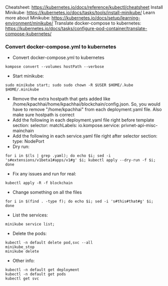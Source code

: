 Cheatsheet: https://kubernetes.io/docs/reference/kubectl/cheatsheet
Install Minikube: https://kubernetes.io/docs/tasks/tools/install-minikube/
Learn more about Minikube: https://kubernetes.io/docs/setup/learning-environment/minikube/
Translate docker-compose to kubernetes: https://kubernetes.io/docs/tasks/configure-pod-container/translate-compose-kubernetes/



### Convert docker-compose.yml to kubernetes
- Convert docker-compose.yml to kubernetes
```
kompose convert --volumes hostPath --verbose
```
- Start minikube:
```
sudo minikube start; sudo sudo chown -R $USER $HOME/.kube $HOME/.minikube
```
- Remove the extra hostpath that gets added like /home/kpachhai/home/kpachhai/blockchain/config.json. So, you would have to remove "/home/kpachhai" from each deployment.yaml file. Also make sure hostpath is correct
- Add the following in each deployment.yaml file right before template section:
  selector:
    matchLabels:
      io.kompose.service: privnet-api-misc-mainchain
- Add the following in each service.yaml file right after selector section:
  type: NodePort
- Dry run:
```
for i in $(ls | grep .yaml); do echo $i; sed -i 's#extensions/v1beta1#apps/v1#g' $i; kubectl apply --dry-run -f $i; done
```
- Fix any issues and run for real:
```
kubectl apply -R -f blockchain
```
- Change something on all the files
```
for i in $(find . -type f); do echo $i; sed -i 's#this#that#g' $i; done
```

- List the services:
```
minikube service list;
```
- Delete the pods:
```
kubectl -n default delete pod,svc --all
minikube_stop
minikube delete
```

- Other info:
```
kubectl -n default get deployment
kubectl -n default get pods
kubectl get svc
```
